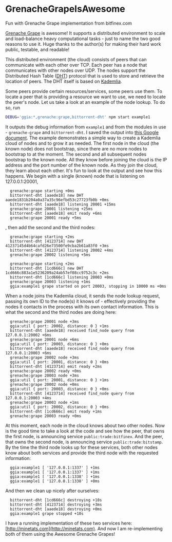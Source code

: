 # GrenacheGrapeIsAwesome
Fun with Grenache Grape implementation from bitfinex.com

[Grenache Grape](https://github.com/bitfinexcom/grenache-grape) is awesome! It supports a distributed environment to scale and load-balance heavy computational tasks - just to name the two good reasons to use it. Huge thanks to the author(s) for making their hard work public, testable, and readable!

This distributed environment (the cloud) consists of peers that can communicate with each other over TCP. Each peer has a node that communicates with other nodes over UDP. The nodes support the Distributed Hash Table ([DHT](http://www.bittorrent.org/beps/bep_0005.html)) protocol that is used to store and retrieve the location of peers. The DHT itself is based on [Kademlia](http://www.ic.unicamp.br/%7Ebit/ensino/mo809_1s13/papers/P2P/Kademlia-%20A%20Peer-to-Peer%20Information%20System%20Based%20on%20the%20XOR%20Metric%20.pdf).

Some peers provide certain resources/services, some peers use them. To locate a peer that is providing a resource we want to use, we need to locate the peer's node. Let us take a look at an example of the node lookup. To do so, run

```bash
DEBUG='ggia:*,grenache:grape,bittorrent-dht' npm start example1
```

It outputs the debug information from `example1` and from the modules in use - `grenache-grape` and `bittorrent-dht`. I saved the output into [this Google document](https://docs.google.com/document/d/1qqULcyuq26l3t1Gcs_9qCsxkYqQMqNBdX-A81Sz2bFY/edit). The example demonstrates a simple way to create a Kademlia cloud of nodes and to grow it as needed. The first node in the cloud (the known node) does not bootstrap, since there are no more nodes to bootstrap to at the moment. The second and all subsequent nodes bootstrap to the known node. All they know before joining the cloud is the IP address and the port number of the known node. As they join the cloud, they learn about each other. It's fun to look at the output and see how this happens. We begin with a single (known) node that is listening on 127.0.0.1:20001,

```
  grenache:grape starting +0ms
  bittorrent-dht [aaede18] new DHT aaede1831b204a0a37a35c96efbd53c27723fb0b +0ms
  bittorrent-dht [aaede18] listening 20001 +15ms
  grenache:grape 20001 listening +25ms
  bittorrent-dht [aaede18] emit ready +6ms
  grenache:grape 20001 ready +5ms
```

, then add the second and the third nodes:

```
  grenache:grape starting +2ms
  bittorrent-dht [4123714] new DHT 41237145d4b64cafd26e73500fe9cba2b61a83f0 +3ms
  bittorrent-dht [4123714] listening 20002 +4ms
  grenache:grape 20002 listening +5ms

  grenache:grape starting +2ms
  bittorrent-dht [1cd666c] new DHT 1cd666c883a1e5236209a24ab57ef08cc9752c3c +2ms
  bittorrent-dht [1cd666c] listening 20003 +0ms
  grenache:grape 20003 listening +1ms
  ggia:example1 grape started on port 20003, stopping in 10000 ms +0ms
```

When a node joins the Kademlia cloud, it sends the node lookup request, passing its own ID  to the node(s) it knows of - effectively providing the nodes it contacts in the process with its own contact information. This is what the second and the third nodes are doing here:

```
  grenache:grape 20001 node +3ms
  ggia:util { port: 20002, distance: 0 } +1ms
  bittorrent-dht [aaede18] received find_node query from 127.0.0.1:20002 +6ms
  grenache:grape 20001 node +6ms
  ggia:util { port: 20003, distance: 0 } +0ms
  bittorrent-dht [aaede18] received find_node query from 127.0.0.1:20003 +6ms
  grenache:grape 20002 node +3ms
  ggia:util { port: 20001, distance: 0 } +0ms
  bittorrent-dht [4123714] emit ready +2ms
  grenache:grape 20002 ready +0ms
  grenache:grape 20003 node +3ms
  ggia:util { port: 20001, distance: 0 } +1ms
  grenache:grape 20002 node +0ms
  ggia:util { port: 20003, distance: 0 } +0ms
  bittorrent-dht [4123714] received find_node query from 127.0.0.1:20003 +4ms
  grenache:grape 20003 node +1ms
  ggia:util { port: 20002, distance: 0 } +0ms
  bittorrent-dht [1cd666c] emit ready +1ms
  grenache:grape 20003 ready +0ms
```

At this moment, each node in the cloud knows about two other nodes. Now is the good time to take a look at the code and see how the peer, that owns the first node, is announcing service `public:trade:bitfinex`. And the peer, that owns the second node, is announcing service `public:trade:bitstamp`. By the time the third node looks up for these services, both other nodes know about both services and provide the third node with the requested information:

```
  ggia:example1 [ '127.0.0.1:1337' ] +1ms
  ggia:example1 [ '127.0.0.1:1337' ] +1ms
  ggia:example1 [ '127.0.0.1:1338' ] +1ms
  ggia:example1 [ '127.0.0.1:1338' ] +0ms
```

And then we clean up nicely after ourselves:

```
  bittorrent-dht [1cd666c] destroying +10s
  bittorrent-dht [4123714] destroying +3ms
  bittorrent-dht [aaede18] destroying +0ms
  ggia:example1 grape stopped +10s
```

I have a running implementation of these two services here: [http://minetats.com](http://minetats.com). And now I am re-implementing both of them using the Awesome Grenache Grapes!
